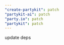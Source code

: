 ```yaml
---
"create-partykit": patch
"partykit-ai": patch
"party.io": patch
"partykit": patch
---
```


update deps
